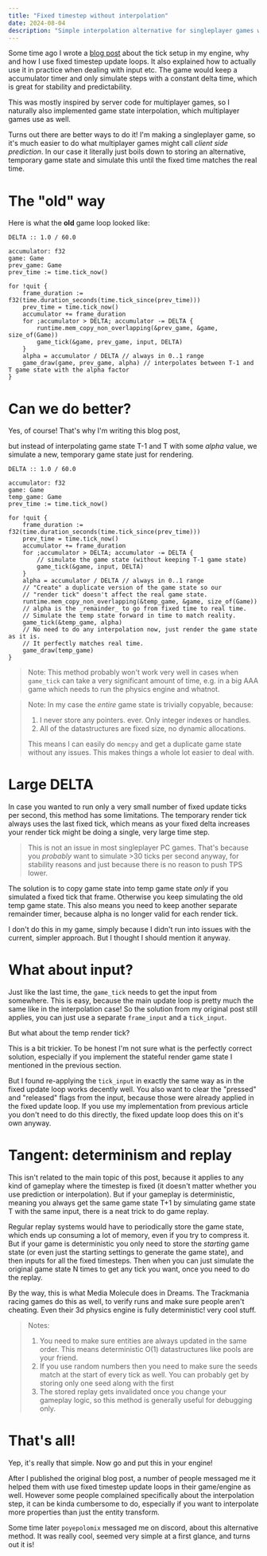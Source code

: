 ```yaml
---
title: "Fixed timestep without interpolation"
date: 2024-08-04
description: "Simple interpolation alternative for singleplayer games with fixed timestep ticks"
---
```


Some time ago I wrote a [blog post](https://jakubtomsu.github.io/posts/input_in_fixed_timestep/) about the tick setup in my engine, why and how I use fixed timestep update loops. It also explained how to actually use it in practice when dealing with input etc. The game would keep a accumulator timer and only simulate steps with a constant delta time, which is great for stability and predictability.

This was mostly inspired by server code for multiplayer games, so I naturally also implemented game state interpolation, which multiplayer games use as well.

Turns out there are better ways to do it! I'm making a singleplayer game, so it's much easier to do what multiplayer games might call _client side prediction_. In our case it literally just boils down to storing an alternative, temporary game state and simulate this until the fixed time matches the real time.

# The "old" way

Here is what the **old** game loop looked like:
```odin
DELTA :: 1.0 / 60.0

accumulator: f32
game: Game
prev_game: Game
prev_time := time.tick_now()

for !quit {
    frame_duration := f32(time.duration_seconds(time.tick_since(prev_time)))
    prev_time = time.tick_now()
    accumulator += frame_duration
    for ;accumulator > DELTA; accumulator -= DELTA {
        runtime.mem_copy_non_overlapping(&prev_game, &game, size_of(Game))
        game_tick(&game, prev_game, input, DELTA)
    }
    alpha = accumulator / DELTA // always in 0..1 range
    game_draw(game, prev_game, alpha) // interpolates between T-1 and T game state with the alpha factor
}
```

# Can we do better?

Yes, of course! That's why I'm writing this blog post, 

but instead of interpolating game state T-1 and T with some _alpha_ value, we simulate a new, temporary game state just for rendering.

```odin
DELTA :: 1.0 / 60.0

accumulator: f32
game: Game
temp_game: Game
prev_time := time.tick_now()

for !quit {
    frame_duration := f32(time.duration_seconds(time.tick_since(prev_time)))
    prev_time = time.tick_now()
    accumulator += frame_duration
    for ;accumulator > DELTA; accumulator -= DELTA {
        // simulate the game state (without keeping T-1 game state)
        game_tick(&game, input, DELTA)
    }
    alpha = accumulator / DELTA // always in 0..1 range
    // "Create" a duplicate version of the game state so our
    // "render tick" doesn't affect the real game state.
    runtime.mem_copy_non_overlapping(&temp_game, &game, size_of(Game))
    // alpha is the _remainder_ to go from fixed time to real time.
    // Simulate the temp state forward in time to match reality.
    game_tick(&temp_game, alpha)
    // No need to do any interpolation now, just render the game state as it is.
    // It perfectly matches real time.
    game_draw(temp_game)
}
```

> Note:
> This method probably won't work very well in cases when `game_tick` can take a very significant amount of time, e.g. in a big AAA game which needs to run the physics engine and whatnot.

> Note:
> In my case the _entire_ game state is trivially copyable, because:
> 1. I never store any pointers. ever. Only integer indexes or handles.
> 2. All of the datastructures are fixed size, no dynamic allocations.
>
> This means I can easily do `memcpy` and get a duplicate game state without any issues.
> This makes things a whole lot easier to deal with.

# Large DELTA
In case you wanted to run only a very small number of fixed update ticks per second, this method has some limitations. The temporary render tick always uses the last fixed tick, which means as your fixed delta increases your render tick might be doing a single, very large time step.

> This is not an issue in most singleplayer PC games. That's because you _probably_ want to simulate >30 ticks per second anyway, for stability reasons and just because there is no reason to push TPS lower.

The solution is to copy game state into temp game state _only_ if you simulated a fixed tick that frame. Otherwise you keep simulating the old temp game state. This also means you need to keep another separate remainder timer, because alpha is no longer valid for each render tick.

I don't do this in my game, simply because I didn't run into issues with the current, simpler approach. But I thought I should mention it anyway.

# What about input?
Just like the last time, the `game_tick` needs to get the input from somewhere. This is easy, because the main update loop is pretty much the same like in the interpolation case! So the solution from my original post still applies, you can just use a separate `frame_input` and a `tick_input`.

But what about the temp render tick?

This is a bit trickier. To be honest I'm not sure what is the perfectly correct solution, especially if you implement the stateful render game state I mentioned in the previous section.

But I found re-applying the `tick_input` in exactly the same way as in the fixed update loop works decently well. You also want to clear the "pressed" and "released" flags from the input, because those were already applied in the fixed update loop. If you use my implementation from previous article you don't need to do this directly, the fixed update loop does this on it's own anyway.

# Tangent: determinism and replay
This isn't related to the main topic of this post, because it applies to any kind of gameplay where the timestep is fixed (it doesn't matter whether you use prediction or interpolation). But if your gameplay is deterministic, meaning you always get the same game state T+1 by simulating game state T with the same input, there is a neat trick to do game replay.

Regular replay systems would have to periodically store the game state, which ends up consuming a lot of memory, even if you try to compress it. But if your game is deterministic you only need to store the _starting_ game state (or even just the starting settings to generate the game state), and then inputs for all the fixed timesteps. Then when you can just simulate the original game state N times to get any tick you want, once you need to do the replay.

By the way, this is what Media Molecule does in Dreams. The Trackmania racing games do this as well, to verify runs and make sure people aren't cheating. Even their 3d physics engine is fully deterministic! very cool stuff.

> Notes:
> 1. You need to make sure entities are always updated in the same order. This means deterministic O(1) datastructures like pools are your friend.
> 2. If you use random numbers then you need to make sure the seeds match at the start of every tick as well. You can probably get by storing only one seed along with the first
> 3. The stored replay gets invalidated once you change your gameplay logic, so this method is generally useful for debugging only.

# That's all!
Yep, it's really that simple. Now go and put this in your engine!

After I published the original blog post, a number of people messaged me it helped them with use fixed timestep update loops in their game/engine as well. However some people complained specifically about the interpolation step, it can be kinda cumbersome to do, especially if you want to interpolate more properties than just the entity transform.

Some time later `poyepolomix` messaged me on discord, about this alternative method. It was really cool, seemed very simple at a first glance, and turns out it is!
